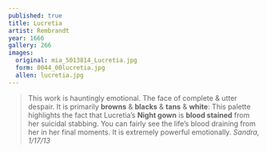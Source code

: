 ```yaml
---
published: true
title: Lucretia
artist: Rembrandt
year: 1666
gallery: 266
images:
  original: mia_5013814_Lucretia.jpg
  form: 0044_00lucretia.jpg
  allen: lucretia.jpg
---
```


> This work is hauntingly emotional. The face of complete & utter despair.
> It is primarily **browns** & **blacks** & **tans** & **white**: This
> palette highlights the fact that Lucretia’s **Night gown** is **blood
> stained** from her suicidal stabbing. You can fairly see the life’s
> blood draining from her in her final moments. It is extremely powerful
> emotionally.
> <cite>Sandra, 1/17/13</cite>
